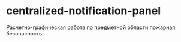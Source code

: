 # centralized-notification-panel
Расчетно-графическая работа по предметной области пожарная безопасность
